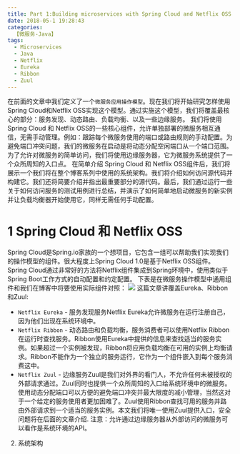 ```yaml
---
title: Part 1:Building microservices with Spring Cloud and Netflix OSS
date: 2018-05-1 19:28:43
categories:
  【微服务-Java】
tags: 
  - Microservices
  - Java
  - Netflix
  - Eureka
  - Ribbon
  - Zuul
---
```

在前面的文章中我们定义了一个`微服务应用操作模型`。现在我们将开始研究怎样使用Spring Cloud和Netflix OSS实现这个模型。通过实施这个模型，我们将覆盖最核心的部分：服务发现、动态路由、负载均衡、以及一些边缘服务。
我们将使用Spring Cloud 和 Netflix OSS的一些核心组件，允许单独部署的微服务相互通信，无需手动管理。例如：跟踪每个微服务使用的端口或路由规则的手动配置。为避免端口冲突问题，我们的微服务在启动是将动态分配空闲端口从一个端口范围。为了允许对微服务的简单访问，我们将使用边缘服务器，它为微服务系统提供了一个众所周知的入口点。
在简单介绍 Spring Cloud 和 Netflix OSS组件后，我们将展示一个我们将在整个博客系列中使用的系统架构。我们将介绍如何访问源代码并构建它。我们还将简要介绍并指出最重要部分的源代码。最后，我们通过运行一些关于如何访问服务的测试用例进行总结，并演示了如何简单地启动微服务的新实例并让负载均衡器开始使用它，同样无需任何手动配置。

# 1 Spring Cloud 和 Netflix OSS
Spring Cloud是Spring.io家族的一个想项目，它包含一组可以帮助我们实现我们的操作模型的组件。很大程度上Spring Cloud 1.0是基于Netflix OSS组件。Spring Cloud通过非常好的方法将Netflix组件集成到Spring环境中，使用类似于Spring Boot工作方式的自动配置和约定配置。
下表是在微服务操作模型中通用组件和我们在博客中将要使用实际组件对照：
![](./mapping-table.png)
这篇文章讲覆盖Eureka、Ribbon和Zuul:
- `Netflix Eureka` - 服务发现服务Netflix Eureka允许微服务在运行注册自己，因为他们出现在系统环境中。
- `Netflix Ribbon` - 动态路由和负载均衡，服务消费者可以使用Netflix Ribbon在运行时查找服务。Ribbon使用Eureka中提供的信息来查找适当的服务实例。如果超过一个实例被发现，Ribbon将应用负载均衡在可用的实例上均衡请求。Ribbon不能作为一个独立的服务运行，它作为一个组件嵌入到每个服务消费这中。
- `Netflix Zuul` - 边缘服务Zuul是我们对外界的看门人，不允许任何未被授权的外部请求通过。Zuul同时也提供一个众所周知的入口给系统环境中的微服务。使用动态分配端口可以方便的避免端口冲突并最大限度的减小管理，当然这对于一个给定的服务使用者更加困难了。Zuul使用Ribbon查找可用的服务并路由外部请求到一个适当的服务实例。本文我们将唯一使用Zuul提供入口，安全问题将在后面的文章介绍.
注意：允许通过边缘服务器从外部访问的微服务可以看作是系统环境的API。

2. 系统架构
